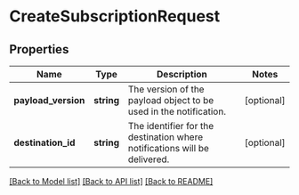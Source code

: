 # CreateSubscriptionRequest

## Properties
Name | Type | Description | Notes
------------ | ------------- | ------------- | -------------
**payload_version** | **string** | The version of the payload object to be used in the notification. | [optional] 
**destination_id** | **string** | The identifier for the destination where notifications will be delivered. | [optional] 

[[Back to Model list]](../../README.md#documentation-for-models) [[Back to API list]](../../README.md#documentation-for-api-endpoints) [[Back to README]](../../README.md)

